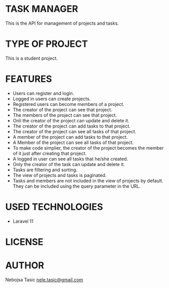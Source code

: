 # TASK MANAGER

This is the API for management of projects and tasks.

# TYPE OF PROJECT

This is a student project.

# FEATURES

* Users can register and login.
* Logged in users can create projects.
* Registered users can become members of a project.
* The creator of the project can see that project.
* The members of the project can see that project.
* Onli the creator of the project can update and delete it.
* The creator of the project can add tasks to that project.
* The creator of the project can see all tasks of that project.
* A member of the project can add tasks to that project.
* A Member of the project can see all tasks of that project.
* To make code simplier, the creator of the project becomes the member of it just after creating that project.
* A logged in user can see all tasks that he/she created.
* Only the creator of the task can update and delete it.
* Tasks are filtering and sorting.
* The view of projects and tasks is paginated.
* Tasks and members are not included in the view of projects by default. They can be included using the query parameter in the URL.

# USED TECHNOLOGIES

* Laravel 11

# LICENSE

# AUTHOR

Nebojsa Tasic <nele.tasic@gmail.com>
